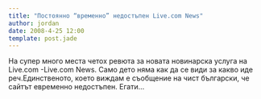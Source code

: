 ```yaml
---
title: "Постоянно “временно” недостъпен Live.com News"
author: jordan
date: 2008-4-25 12:00
template: post.jade
---
```


На супер много места четох ревюта за новата новинарска услуга на Live.com
-Live.com News. Само дето няма как да се види за какво иде
реч.Единственото, което виждам е съобщение на чист български, че сайтът
евременно недостъпен. Егати…
